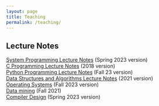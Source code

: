 ```yaml
---
layout: page
title: Teaching
permalink: /teaching/
---
```


## Lecture Notes 
[System Programming Lecture Notes](https://sites.google.com/u/0/d/17WqpSD0vcNbll7Moh5dZMrd62zuBL-Ja/p/1O8o-hTYoJsm8nC9XItZ8PJdlVAOSQc-0/preview) (Spring 2023 version)</br>
[C Programming Lecture Notes](https://sites.google.com/u/0/d/17WqpSD0vcNbll7Moh5dZMrd62zuBL-Ja/p/1kzERn8X4Ri6ufL-DLw1lLI4Lq4DuM58S/preview) (2018 version)</br>
[Python Programming Lecture Notes](https://sites.google.com/u/0/d/17WqpSD0vcNbll7Moh5dZMrd62zuBL-Ja/p/1HIMHUn-ULM2B_mnphxUeyHaj0WAFRzEd/preview) (Fall 23 version)</br>
[Data Structures and Algorithms Lecture Notes](https://sites.google.com/u/0/d/17WqpSD0vcNbll7Moh5dZMrd62zuBL-Ja/p/1T6oTA1A7CghO2GOwmpgD0Jssb161f9dh/preview) (2021 version)</br>
[Operating Systems](https://sites.google.com/u/0/d/17WqpSD0vcNbll7Moh5dZMrd62zuBL-Ja/p/1Zy8ahK-MXRrHpMAw9X8an3PSp0mX0gTE/preview)  (Fall 2023 version)</br>
[Data mining](https://sites.google.com/u/0/d/17WqpSD0vcNbll7Moh5dZMrd62zuBL-Ja/p/1jjqews3eimZs-bPIr_nQmWUMGt2wlU1S/preview) (Fall 2021)</br>
[Compiler Design](https://sites.google.com/u/0/d/17WqpSD0vcNbll7Moh5dZMrd62zuBL-Ja/p/1ZrIIH3ZsfRfj225y9dnCNaMmtawFc54d/preview) (Spring 2023 version)</br>
